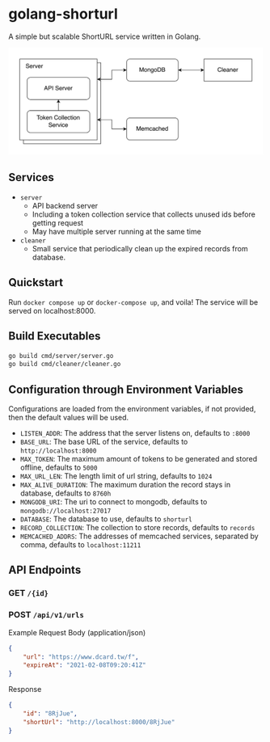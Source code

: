 # golang-shorturl

A simple but scalable ShortURL service written in Golang.

![](images/arch.jpg)

## Services
* `server`
    - API backend server
    - Including a token collection service that collects unused ids before getting request
    - May have multiple server running at the same time
* `cleaner`
    - Small service that periodically clean up the expired records from database.

## Quickstart
Run `docker compose up` or `docker-compose up`, and voila! The service will be served on localhost:8000.

## Build Executables
```sh
go build cmd/server/server.go
go build cmd/cleaner/cleaner.go
```

## Configuration through Environment Variables
Configurations are loaded from the environment variables, if not provided, then the default values will be used.
* `LISTEN_ADDR`: The address that the server listens on, defaults to `:8000`
* `BASE_URL`: The base URL of the service, defaults to `http://localhost:8000`
* `MAX_TOKEN`: The maximum amount of tokens to be generated and stored offline, defaults to `5000`
* `MAX_URL_LEN`: The length limit of url string, defaults to `1024`
* `MAX_ALIVE_DURATION`: The maximum duration the record stays in database, defaults to `8760h`
* `MONGODB_URI`: The uri to connect to mongodb, defaults to `mongodb://localhost:27017`
* `DATABASE`: The database to use, defaults to `shorturl`
* `RECORD_COLLECTION`: The collection to store records, defaults to `records`
* `MEMCACHED_ADDRS`: The addresses of memcached services, separated by comma, defaults to `localhost:11211`

## API Endpoints
### GET `/{id}`
### POST `/api/v1/urls`
Example Request Body (application/json)
```json
{
    "url": "https://www.dcard.tw/f",
    "expireAt": "2021-02-08T09:20:41Z"
}
```
Response
```json
{
    "id": "8RjJue",
    "shortUrl": "http://localhost:8000/8RjJue"
}
```
